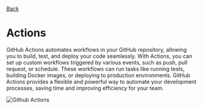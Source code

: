 [Back](https://github.com/dawudg/pt-git-workshop/blob/main/ISSUES.md)

# Actions

GitHub Actions automates workflows in your GitHub repository, allowing you to build, test, and deploy your code seamlessly.
With Actions, you can set up custom workflows triggered by various events, such as push, pull request, or schedule.
These workflows can run tasks like running tests, building Docker images, or deploying to production environments.
GitHub Actions provides a flexible and powerful way to automate your development processes, saving time and improving efficiency for your team.

![Github Actions](https://i0.wp.com/gluonhq.com/wp-content/uploads/2020/11/github_actions_gluon_diagram.png)
